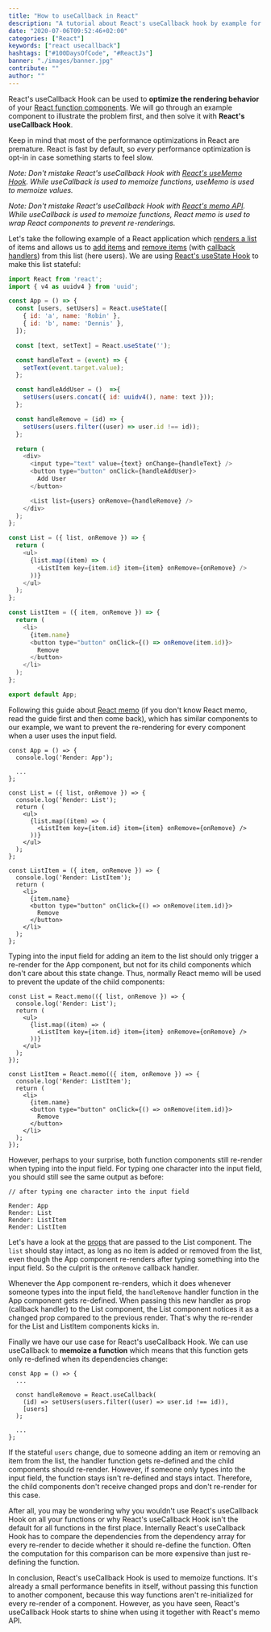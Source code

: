 ```yaml
---
title: "How to useCallback in React"
description: "A tutorial about React's useCallback hook by example for performance optimizations in React function components ..."
date: "2020-07-06T09:52:46+02:00"
categories: ["React"]
keywords: ["react usecallback"]
hashtags: ["#100DaysOfCode", "#ReactJs"]
banner: "./images/banner.jpg"
contribute: ""
author: ""
---
```


<Sponsorship />

React's useCallback Hook can be used to **optimize the rendering behavior** of your [React function components](/react-function-component). We will go through an example component to illustrate the problem first, and then solve it with **React's useCallback Hook**.

Keep in mind that most of the performance optimizations in React are premature. React is fast by default, so *every* performance optimization is opt-in in case something starts to feel slow.

*Note: Don't mistake React's useCallback Hook with [React's useMemo Hook](/react-usememo-hook). While useCallback is used to memoize functions, useMemo is used to memoize values.*

*Note: Don't mistake React's useCallback Hook with [React's memo API](/react-memo). While useCallback is used to memoize functions, React memo is used to wrap React components to prevent re-renderings.*

Let's take the following example of a React application which [renders a list](/react-list-component) of items and allows us to [add items](/react-add-item-to-list) and [remove items](/react-remove-item-from-list) (with [callback handlers](/react-event-handler)) from this list (here users). We are using [React's useState Hook](/react-usestate-hook) to make this list stateful:

```javascript
import React from 'react';
import { v4 as uuidv4 } from 'uuid';

const App = () => {
  const [users, setUsers] = React.useState([
    { id: 'a', name: 'Robin' },
    { id: 'b', name: 'Dennis' },
  ]);

  const [text, setText] = React.useState('');

  const handleText = (event) => {
    setText(event.target.value);
  };

  const handleAddUser = ()  =>{
    setUsers(users.concat({ id: uuidv4(), name: text }));
  };

  const handleRemove = (id) => {
    setUsers(users.filter((user) => user.id !== id));
  };

  return (
    <div>
      <input type="text" value={text} onChange={handleText} />
      <button type="button" onClick={handleAddUser}>
        Add User
      </button>

      <List list={users} onRemove={handleRemove} />
    </div>
  );
};

const List = ({ list, onRemove }) => {
  return (
    <ul>
      {list.map((item) => (
        <ListItem key={item.id} item={item} onRemove={onRemove} />
      ))}
    </ul>
  );
};

const ListItem = ({ item, onRemove }) => {
  return (
    <li>
      {item.name}
      <button type="button" onClick={() => onRemove(item.id)}>
        Remove
      </button>
    </li>
  );
};

export default App;
```

Following this guide about [React memo](/react-memo) (if you don't know React memo, read the guide first and then come back), which has similar components to our example, we want to prevent the re-rendering for every component when a user uses the input field.

```javascript{2,8,19}
const App = () => {
  console.log('Render: App');

  ...
};

const List = ({ list, onRemove }) => {
  console.log('Render: List');
  return (
    <ul>
      {list.map((item) => (
        <ListItem key={item.id} item={item} onRemove={onRemove} />
      ))}
    </ul>
  );
};

const ListItem = ({ item, onRemove }) => {
  console.log('Render: ListItem');
  return (
    <li>
      {item.name}
      <button type="button" onClick={() => onRemove(item.id)}>
        Remove
      </button>
    </li>
  );
};
```

Typing into the input field for adding an item to the list should only trigger a re-render for the App component, but not for its child components which don't care about this state change. Thus, normally React memo will be used to prevent the update of the child components:

```javascript{1,10,12,22}
const List = React.memo(({ list, onRemove }) => {
  console.log('Render: List');
  return (
    <ul>
      {list.map((item) => (
        <ListItem key={item.id} item={item} onRemove={onRemove} />
      ))}
    </ul>
  );
});

const ListItem = React.memo(({ item, onRemove }) => {
  console.log('Render: ListItem');
  return (
    <li>
      {item.name}
      <button type="button" onClick={() => onRemove(item.id)}>
        Remove
      </button>
    </li>
  );
});
```

However, perhaps to your surprise, both function components still re-render when typing into the input field. For typing one character into the input field, you should still see the same output as before:

```text
// after typing one character into the input field

Render: App
Render: List
Render: ListItem
Render: ListItem
```

Let's have a look at the [props](/react-pass-props-to-component) that are passed to the List component. The `list` should stay intact, as long as no item is added or removed from the list, even though the App component re-renders after typing something into the input field. So the culprit is the `onRemove` callback handler.

Whenever the App component re-renders, which it does whenever someone types into the input field, the `handleRemove` handler function in the App component gets re-defined. When passing this new handler as prop (callback handler) to the List component, the List component notices it as a changed prop compared to the previous render. That's why the re-render for the List and ListItem components kicks in.

Finally we have our use case for React's useCallback Hook. We can use useCallback to **memoize a function** which means that this function gets only re-defined when its dependencies change:

```javascript{4,6-7}
const App = () => {
  ...

  const handleRemove = React.useCallback(
    (id) => setUsers(users.filter((user) => user.id !== id)),
    [users]
  );

  ...
};
```

If the stateful `users` change, due to someone adding an item or removing an item from the list, the handler function gets re-defined and the child components should re-render. However, if someone only types into the input field, the function stays isn't re-defined and stays intact. Therefore, the child components don't receive changed props and don't re-render for this case.

After all, you may be wondering why you wouldn't use React's useCallback Hook on all your functions or why React's useCallback Hook isn't the default for all functions in the first place. Internally React's useCallback Hook has to compare the dependencies from the dependency array for every re-render to decide whether it should re-define the function. Often the computation for this comparison can be more expensive than just re-defining the function.

<Divider />

In conclusion, React's useCallback Hook is used to memoize functions. It's already a small performance benefits in itself, without passing this function to another component, because this way functions aren't re-initialized for every re-render of a component. However, as you have seen, React's useCallback Hook starts to shine when using it together with React's memo API.
